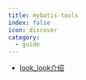 ```yaml
---
title: mybatis-tools
index: false
icon: discover
category:
  - guide
---
```


- [look_look介绍](look_look.md)

